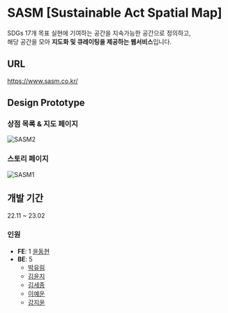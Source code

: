 # SASM [Sustainable Act Spatial Map]
SDGs 17개 목표 실현에 기여하는 공간을 지속가능한 공간으로 정의하고, <br>해당 공간을 모아 <b>지도화 및 큐레이팅을 제공하는 웹서비스</b>입니다.


URL 
------
https://www.sasm.co.kr/


## Design Prototype

### 상점 목록 & 지도 페이지 
![SASM2](https://github.com/user-attachments/assets/c6078ca5-b266-42af-a4a0-4a26e96af79d)
### 스토리 페이지
![SASM1](https://github.com/user-attachments/assets/ec145794-0400-4268-a96c-adf7126ccfdc)

## 개발 기간
22.11 ~ 23.02

### 인원
- **FE**: 1 [윤동현](https://github.com/dgfh0450)
- **BE**: 5 
  - [박유림](https://github.com/lina1919)
  - [김윤지](https://github.com/yxnxx)
  - [김세종](https://github.com/sejongk)
  - [이예운](https://github.com/yew00n)
  - [강지윤](https://github.com/kjiyun)
